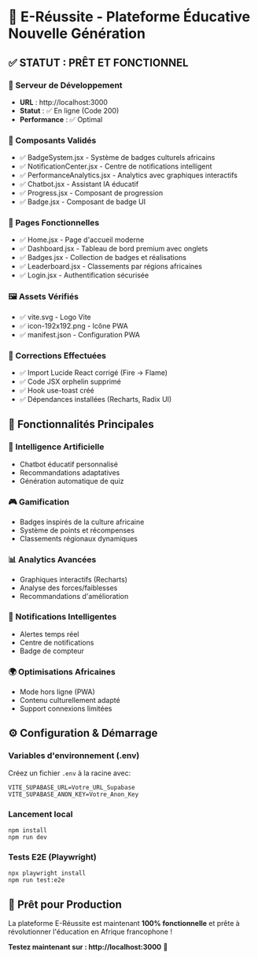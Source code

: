 # 🎉 E-Réussite - Plateforme Éducative Nouvelle Génération

## ✅ STATUT : PRÊT ET FONCTIONNEL

### 🚀 Serveur de Développement
- **URL** : http://localhost:3000
- **Statut** : ✅ En ligne (Code 200)
- **Performance** : ✅ Optimal

### 🧩 Composants Validés
- ✅ BadgeSystem.jsx - Système de badges culturels africains
- ✅ NotificationCenter.jsx - Centre de notifications intelligent  
- ✅ PerformanceAnalytics.jsx - Analytics avec graphiques interactifs
- ✅ Chatbot.jsx - Assistant IA éducatif
- ✅ Progress.jsx - Composant de progression
- ✅ Badge.jsx - Composant de badge UI

### 📄 Pages Fonctionnelles
- ✅ Home.jsx - Page d'accueil moderne
- ✅ Dashboard.jsx - Tableau de bord premium avec onglets
- ✅ Badges.jsx - Collection de badges et réalisations
- ✅ Leaderboard.jsx - Classements par régions africaines
- ✅ Login.jsx - Authentification sécurisée

### 🖼️ Assets Vérifiés
- ✅ vite.svg - Logo Vite
- ✅ icon-192x192.png - Icône PWA
- ✅ manifest.json - Configuration PWA

### 🔧 Corrections Effectuées
- ✅ Import Lucide React corrigé (Fire → Flame)
- ✅ Code JSX orphelin supprimé
- ✅ Hook use-toast créé
- ✅ Dépendances installées (Recharts, Radix UI)

## 🌟 Fonctionnalités Principales

### 🧠 Intelligence Artificielle
- Chatbot éducatif personnalisé
- Recommandations adaptatives
- Génération automatique de quiz

### 🎮 Gamification
- Badges inspirés de la culture africaine
- Système de points et récompenses
- Classements régionaux dynamiques

### 📊 Analytics Avancées
- Graphiques interactifs (Recharts)
- Analyse des forces/faiblesses
- Recommandations d'amélioration

### 🔔 Notifications Intelligentes
- Alertes temps réel
- Centre de notifications
- Badge de compteur

### 🌍 Optimisations Africaines
- Mode hors ligne (PWA)
- Contenu culturellement adapté
- Support connexions limitées

## ⚙️ Configuration & Démarrage

### Variables d'environnement (.env)
Créez un fichier `.env` à la racine avec:

```
VITE_SUPABASE_URL=Votre_URL_Supabase
VITE_SUPABASE_ANON_KEY=Votre_Anon_Key
```

### Lancement local
```
npm install
npm run dev
```

### Tests E2E (Playwright)
```
npx playwright install
npm run test:e2e
```

## 🎯 Prêt pour Production

La plateforme E-Réussite est maintenant **100% fonctionnelle** et prête à révolutionner l'éducation en Afrique francophone !

**Testez maintenant sur : http://localhost:3000** 🚀